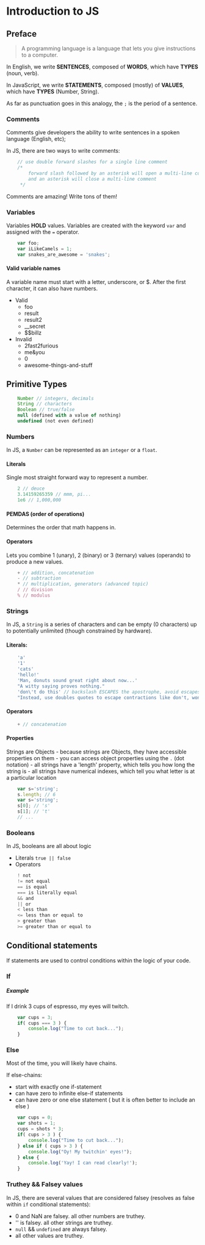 # Introduction to JS

## Preface
> A programming language is a language that lets you give instructions to a computer.

In English, we write **SENTENCES**, composed of **WORDS**, which have **TYPES** (noun, verb).

In JavaScript, we write **STATEMENTS**, composed (mostly) of **VALUES**, which have **TYPES** (Number, String).

As far as punctuation goes in this analogy, the `;` is the period of a sentence.

### Comments
Comments give developers the ability to write sentences in a spoken language (English, etc);

In JS, there are two ways to write comments:

```javascript
    // use double forward slashes for a single line comment
    /*
        forward slash followed by an asterisk will open a multi-line comment,
        and an asterisk will close a multi-line comment
     */
```

Comments are amazing! Write tons of them!

### Variables
Variables **HOLD** values. Variables are created with the keyword `var` and assigned with the `=` operator.

```javascript
    var foo;
    var iLikeCamels = 1;
    var snakes_are_awesome = 'snakes';
```

#### Valid variable names
A variable name must start with a letter, underscore, or $. After the first character, it can also have numbers.
* Valid
    - foo
    - result
    - result2
    - __secret
    - $$billz
* Invalid
    - 2fast2furious
    - me&you
    - 0
    - awesome-things-and-stuff

## Primitive Types
```javascript
    Number // integers, decimals
    String // characters
    Boolean // true/false
    null (defined with a value of nothing)
    undefined (not even defined)
```

### Numbers
In JS, a `Number` can be represented as an `integer` or a `float`.

#### Literals
Single most straight forward way to represent a number.
```javascript
    2 // deuce
    3.14159265359 // mmm, pi...
    1e6 // 1,000,000
```

#### PEMDAS (order of operations)
Determines the order that math happens in.

#### Operators
Lets you combine 1 (unary), 2 (binary) or 3 (ternary) values (operands) to produce a new values.
```javascript
    + // addition, concatenation
    - // subtraction
    * // multiplication, generators (advanced topic)
    / // division
    % // modulus
```

### Strings
In JS, a `String` is a series of characters and can be empty (0 characters) up to potentially unlimited (though constrained by hardware).

#### Literals:
```javascript
    'a'
    '1'
    'cats'
    'hello!'
    'Man, donuts sound great right about now...'
    "A witty saying proves nothing."
    'don\'t do this' // backslash ESCAPES the apostrophe, avoid escapes if at all possible (cleanliness)
    "Instead, use doubles quotes to escape contractions like don't, won't, and couldn't (but I still did)"
```

#### Operators
```javascript
    + // concatenation
```

#### Properties
Strings are Objects
    - because strings are Objects, they have accessible properties on them
    - you can access object properties using the `.` (dot notation)
    - all strings have a 'length' property, which tells you how long the string is
    - all strings have numerical indexes, which tell you what letter is at a particular location

```javascript
    var s='string';
    s.length; // 6
    var s='string';
    s[0]; // 's'
    s[1]; // 't'
    // ...
```

### Booleans
In JS, booleans are all about logic
* Literals
    ```true || false```
* Operators

```javascript
    ! not
    != not equal
    == is equal
    === is literally equal
    && and
    || or
    < less than
    <= less than or equal to
    > greater than
    >= greater than or equal to
```

## Conditional statements
If statements are used to control conditions within the logic of your code.

### If

##### Example
If I drink 3 cups of espresso, my eyes will twitch.

```javascript
    var cups = 3;
    if( cups === 3 ) {
        console.log("Time to cut back...");
    }
```

### Else
Most of the time, you will likely have chains.

If else-chains:
* start with exactly one if-statement
* can have zero to infinite else-if statements
* can have zero or one else statement ( but it is often better to include an else )

```javascript
    var cups = 0;
    var shots = 1;
    cups = shots * 3;
    if( cups > 3 ) {
        console.log("Time to cut back...");
    } else if ( cups > 3 ) {
        console.log("Oy! My twitchin' eyes!");
    } else {
        console.log('Yay! I can read clearly!');
    }
```

### Truthey && Falsey values
In JS, there are several values that are considered falsey (resolves as false within `if` conditional statements):
* 0 and NaN are falsey. all other numbers are truthey.
* '' is falsey. all other strings are truthey.
* `null` && `undefined` are always falsey.
* all other values are truthey.
